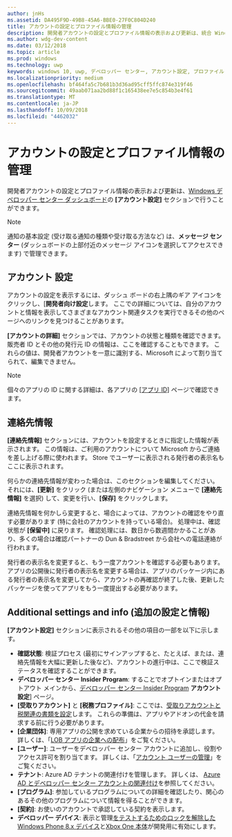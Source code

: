 ```yaml
---
author: jnHs
ms.assetid: DA495F9D-49B8-45A6-BBE0-27F0C804D240
title: アカウントの設定とプロファイル情報の管理
description: 開発者アカウントの設定とプロファイル情報の表示および更新は、統合 Windows デベロッパー センター ダッシュボードの [アカウントの設定] セクションで行うことができます。
ms.author: wdg-dev-content
ms.date: 03/12/2018
ms.topic: article
ms.prod: windows
ms.technology: uwp
keywords: windows 10, uwp, デベロッパー センター, アカウント設定, プロファイル, アカウント プロファイル, 開発者アカウント, 開発者アカウントの設定
ms.localizationpriority: medium
ms.openlocfilehash: bf464fa5c7b681b3d36ad95cff5ffc874e319f46
ms.sourcegitcommit: 49aab071aa2bd88f1c165438ee7e5c854b3e4f61
ms.translationtype: MT
ms.contentlocale: ja-JP
ms.lasthandoff: 10/09/2018
ms.locfileid: "4462032"
---
```

# <a name="manage-account-settings-and-profile-info"></a>アカウントの設定とプロファイル情報の管理

開発者アカウントの設定とプロファイル情報の表示および更新は、[Windows デベロッパー センター ダッシュボード](using-the-windows-dev-center-dashboard.md)の **[アカウント設定]** セクションで行うことができます。 

> [!NOTE]
> 通知の基本設定 (受け取る通知の種類や受け取る方法など) は、**メッセージ センター** (ダッシュボードの上部付近のメッセージ アイコンを選択してアクセスできます) で管理できます。

## <a name="account-settings"></a>アカウント 設定

アカウントの設定を表示するには、ダッシュ ボードの右上隅のギア アイコンをクリックし、[**開発者向け設定**します。 ここでの詳細については、自分のアカウントと情報を表示してさまざまなアカウント関連タスクを実行できるその他のページへのリンクを見つけることがあります。

**[アカウントの詳細]** セクションでは、アカウントの状態と種類を確認できます。 販売者 ID とその他の発行元 ID の情報は、ここを確認することもできます。 これらの値は、開発者アカウントを一意に識別する、Microsoft によって割り当てられて、編集できません。

> [!NOTE]
> 個々のアプリの ID に関する詳細は、各アプリの [[アプリ ID]](view-app-identity-details.md) ページで確認できます。

## <a name="contact-info"></a>連絡先情報

**[連絡先情報]** セクションには、アカウントを設定するときに指定した情報が表示されます。 この情報は、ご利用のアカウントについて Microsoft からご連絡を差し上げる際に使われます。 Store でユーザーに表示される発行者の表示名もここに表示されます。

何らかの連絡先情報が変わった場合は、このセクションを編集してください。 それには、**[更新]** をクリック (または左側のナビゲーション メニューで **[連絡先情報]** を選択) して、変更を行い、**[保存]** をクリックします。

連絡先情報を何かしら変更すると、場合によっては、アカウントの確認をやり直す必要があります (特に会社のアカウントを持っている場合)。 処理中は、確認状態が **[保留中]** に戻ります。 確認処理には、数日から数週間かかることがあり、多くの場合は確認パートナーの Dun & Bradstreet から会社への電話連絡が行われます。

発行者の表示名を変更すると、もう一度アカウントを確認する必要もあります。 アプリの公開後に発行者の表示名を変更する場合は、アプリのパッケージ内にある発行者の表示名を変更してから、アカウントの再確認が終了した後、更新したパッケージを使ってアプリをもう一度提出する必要があります。


## <a name="additional-settings-and-info"></a>Additional settings and info (追加の設定と情報)

**[アカウント設定]** セクションに表示されるその他の項目の一部を以下に示します。

- **確認状態**: 検証プロセス (最初にサインアップすると、たとえば、または、連絡先情報を大幅に更新した後など)、アカウントの進行中は、ここで検証ステータスを確認することができます。
- **デベロッパー センター Insider Program**: することでオプトインまたはオプトアウト メインから、[デベロッパー センター Insider Program](dev-center-insider-program.md) **アカウント設定**] ページ。
- **[受取りアカウント]** と **[税務プロファイル]**: ここでは、[受取りアカウントと税関連の書類を設定](setting-up-your-payout-account-and-tax-forms.md)します。 これらの準備は、アプリやアドオンの代金を請求する前に行う必要があります。
- **[企業団体]**: 専用アプリの公開を求めている企業からの招待を承認します。 詳しくは、「[LOB アプリの企業への配布](distribute-lob-apps-to-enterprises.md)」をご覧ください。
- **[ユーザー]**: ユーザーをデベロッパー センター アカウントに追加し、役割やアクセス許可を割り当てます。 詳しくは、「[アカウント ユーザーの管理](manage-account-users.md)」をご覧ください。
- **テナント**: Azure AD テナントの関連付けを管理します。 詳しくは、 [Azure AD とデベロッパー センター アカウントの関連付け](associate-azure-ad-with-dev-center.md)を参照してください。
- **[プログラム]**: 参加しているプログラムについての詳細を確認したり、関心のあるその他のプログラムについて情報を得ることができます。
- **[契約]**: お使いのアカウントで承認している契約を表示します。
- **デベロッパー デバイス**: 表示と管理[をテストするためのロックを解除した Windows Phone 8.x デバイス](http://go.microsoft.com/fwlink/p/?LinkId=533897)と[Xbox One 本体](../xbox-apps/devkit-activation.md)が開発用に有効にします。 


